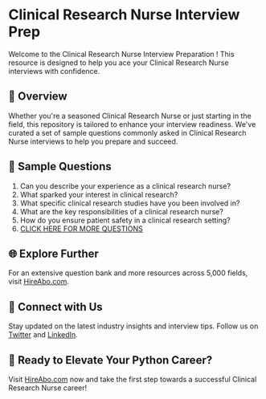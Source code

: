 # Clinical Research Nurse Interview Prep

Welcome to the Clinical Research Nurse Interview Preparation ! This resource is designed to help you ace your Clinical Research Nurse interviews with confidence.

## 🚀 Overview

Whether you're a seasoned Clinical Research Nurse or just starting in the field, this repository is tailored to enhance your interview readiness. We've curated a set of sample questions commonly asked in Clinical Research Nurse interviews to help you prepare and succeed.

## 📝 Sample Questions

1. Can you describe your experience as a clinical research nurse?
2. What sparked your interest in clinical research?
3. What specific clinical research studies have you been involved in?
4. What are the key responsibilities of a clinical research nurse?
5. How do you ensure patient safety in a clinical research setting?
6. [CLICK HERE FOR MORE QUESTIONS](https://hireabo.com/job/2_3_5/Clinical%20Research%20Nurse)

## 🌐 Explore Further

For an extensive question bank and more resources across 5,000 fields, visit [HireAbo.com](https://www.hireabo.com).

## 📱 Connect with Us

Stay updated on the latest industry insights and interview tips. Follow us on [Twitter](https://twitter.com/hireabo) and [LinkedIn](https://www.linkedin.com/in/hire-abo-3609972a8/).

## 🚀 Ready to Elevate Your Python Career?

Visit [HireAbo.com](https://www.hireabo.com) now and take the first step towards a successful Clinical Research Nurse career!